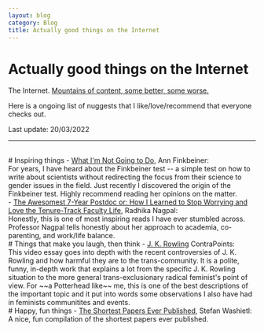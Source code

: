 ```yaml
---
layout: blog
category: Blog
title: Actually good things on the Internet
---
```

# Actually good things on the Internet

The Internet. <a href="https://youtu.be/k1BneeJTDcU" target="_blank">Mountains of content, some better, some worse.</a>

Here is a ongoing list of nuggests that I like/love/recommend that everyone checks out.

Last update: 20/03/2022

---

<br>
# Inspiring things
- <a href="https://www.lastwordonnothing.com/2013/01/17/5266/" target="_blank">What I'm Not Going to Do</a>, Ann Finkbeiner:<br>
 For years, I have heard about the Finkbeiner test -- a simple test on how to write about scientists without redirecting the focus from their science to gender issues in the field. Just recently I discovered the origin of the Finkbeiner test. Highly recommend reading her opinions on the matter.
<br>
- <a href="https://blogs.scientificamerican.com/guest-blog/the-awesomest-7-year-postdoc-or-how-i-learned-to-stop-worrying-and-love-the-tenure-track-faculty-life/" target="_blank">The Awesomest 7-Year Postdoc or: How I Learned to Stop Worrying and Love the Tenure-Track Faculty Life</a>, Radhika Nagpal:<br>
Honestly, this is one of most inspiring reads I have ever stumbled across. Professor Nagpal tells honestly about her approach to academia, co-parenting, and work/life balance.

<br>
# Things that make you laugh, then think
- <a href="https://youtu.be/7gDKbT_l2us" target="_blank">J. K. Rowling</a> ContraPoints:<br>
This video essay goes into depth with the recent controversies of J. K. Rowling and how harmful they are to the trans-community. It is a polite, funny, in-depth work that explains a lot from the specific J. K. Rowling situation to the more general trans-exclusionary radical feminist's point of view. For ~~a Potterhead like~~ me, this is one of the best descriptions of the important topic and it put into words some observations I also have had in feminists communitites and events.

<br>
# Happy, fun things
- <a href="https://paperpile.com/blog/shortest-papers/" target="_blank">The Shortest Papers Ever Published</a>, Stefan Washietl:<br>
A nice, fun compilation of the shortest papers ever published. 

<br>
